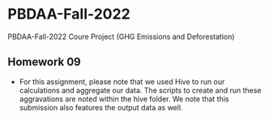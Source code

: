# PBDAA-Fall-2022

PBDAA-Fall-2022 Coure Project (GHG Emissions and Deforestation)

## Homework 09

* For this assignment, please note that we used Hive to run our calculations and aggregate our data. The scripts to create and run these aggravations are noted within the hive folder. We note that this submission also features the output data as well. 